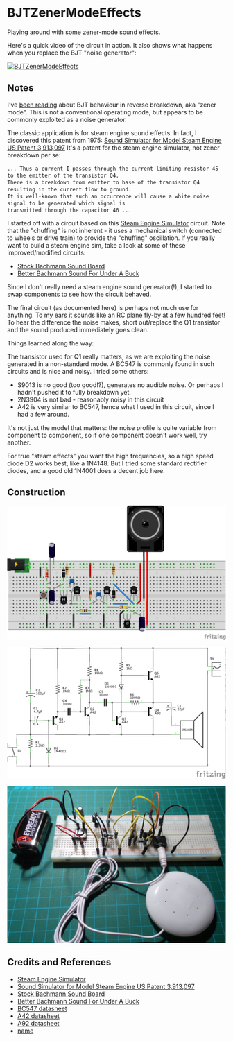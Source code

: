 # BJTZenerModeEffects

Playing around with some zener-mode sound effects.

Here's a quick video of the circuit in action. It also shows what happens when you replace the BJT "noise generator":

[![BJTZenerModeEffects](http://img.youtube.com/vi/YW7aQzy5-SY/0.jpg)](http://www.youtube.com/watch?v=YW7aQzy5-SY)

## Notes

I've
[been reading](http://electronics.stackexchange.com/questions/156561/bjt-in-reverse-avalanche-mode)
about BJT behaviour in reverse breakdown, aka "zener mode".
This is not a conventional operating mode, but appears to be commonly exploited as a noise generator.

The classic application is for steam engine sound effects.
In fact, I discovered this patent from 1975: [Sound Simulator for Model Steam Engine US Patent 3,913,097](http://www.google.com/patents/US3913097)
It's a patent for the steam engine simulator, not zener breakdown per se:

    ... Thus a current I passes through the current limiting resistor 45 to the emitter of the transistor Q4.
    There is a breakdown from emitter to base of the transistor Q4 resulting in the current flow to ground.
    It is well-known that such an occurrence will cause a white noise signal to be generated which signal is
    transmitted through the capacitor 46 ...

I started off with a circuit based on this
[Steam Engine Simulator](http://www.talkingelectronics.com/projects/TheTransistorAmplifier/TheTransistorAmplifier-P2.html#MORE)
circuit. Note that the "chuffing" is not inherent - it uses a mechanical switch (connected to wheels or drive train) to provide the "chuffing" oscillation.
If you really want to build a steam engine sim, take a look at some of these improved/modified circuits:
* [Stock Bachmann Sound Board](http://girr.org/girr/tips/tips1/big_hauler_tips.html)
* [Better Bachmann Sound For Under A Buck](http://girr.org/girr/tips/tips4/bachmann_sound_tips.html)

Since I don't really need a steam engine sound generator(!), I started to swap components to see how the circuit behaved.

The final circuit (as documented here) is perhaps not much use for anything.
To my ears it sounds like an RC plane fly-by at a few hundred feet!
To hear the difference the noise makes, short out/replace the Q1 transistor and the sound produced immediately goes clean.

Things learned along the way:

The transistor used for Q1  really matters, as we are exploiting the noise generated in a non-standard mode.
A BC547 is commonly found in such circuits and is nice and noisy. I tried some others:
* S9013 is no good (too good!?), generates no audible noise. Or perhaps I hadn't pushed it to fully breakdown yet.
* 2N3904 is not bad - reasonably noisy in this circuit
* A42 is very similar to BC547, hence what I used in this circuit, since I had a few around.

It's not just the model that matters: the noise profile is quite variable from component to component, so if one component doesn't work well, try another.

For true "steam effects" you want the high frequencies, so a high speed diode D2 works best, like a 1N4148.
But I tried some standard rectifier diodes, and a good old 1N4001 does a decent job here.

## Construction

![Breadboard](./assets/BJTZenerModeEffects_bb.jpg?raw=true)

![The Schematic](./assets/BJTZenerModeEffects_schematic.jpg?raw=true)

![The Build](./assets/BJTZenerModeEffects_build.jpg?raw=true)

## Credits and References
* [Steam Engine Simulator](http://www.talkingelectronics.com/projects/TheTransistorAmplifier/TheTransistorAmplifier-P2.html#MORE)
* [Sound Simulator for Model Steam Engine US Patent 3,913,097](http://www.google.com/patents/US3913097)
* [Stock Bachmann Sound Board](http://girr.org/girr/tips/tips1/big_hauler_tips.html)
* [Better Bachmann Sound For Under A Buck](http://girr.org/girr/tips/tips4/bachmann_sound_tips.html)
* [BC547 datasheet](http://www.futurlec.com/Transistors/BC547.shtml)
* [A42 datasheet](http://www.alldatasheet.com/datasheet-pdf/pdf/138719/JIANGSU/A42.html)
* [A92 datasheet](http://www.alldatasheet.com/datasheet-pdf/pdf/138721/JIANGSU/A92.html)
* [name](url)

